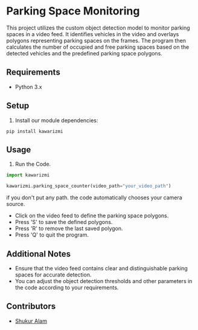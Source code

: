 # Parking Space Monitoring

This project utilizes the custom object detection model to monitor parking spaces in a video feed. It identifies vehicles in the video and overlays polygons representing parking spaces on the frames. The program then calculates the number of occupied and free parking spaces based on the detected vehicles and the predefined parking space polygons.

## Requirements

- Python 3.x

## Setup

1. Install our module dependencies:

```pip
pip install kawarizmi
``` 

## Usage

1. Run the Code.

```python
import kawarizmi

kawarizmi.parking_space_counter(video_path="your_video_path")

```

if you don't put any path. the code automatically chooses your camera source.

- Click on the video feed to define the parking space polygons.
- Press 'S' to save the defined polygons.
- Press 'R' to remove the last saved polygon.
- Press 'Q' to quit the program.


## Additional Notes

- Ensure that the video feed contains clear and distinguishable parking spaces for accurate detection.
- You can adjust the object detection thresholds and other parameters in the code according to your requirements.


## Contributors

- [Shukur Alam](https://github.com/shukur-alom)